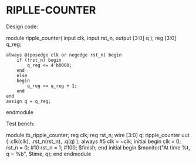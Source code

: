 # RIPLLE-COUNTER

Design code:

module ripple_counter(
    input clk,
    input rst_n, 
    output [3:0] q
);
    reg [3:0] q_reg;
    
    always @(posedge clk or negedge rst_n) begin
        if (!rst_n) begin
            q_reg <= 4'b0000; 
        end 
        else 
        begin
            q_reg <= q_reg + 1; 
        end
    end 
    assign q = q_reg;
endmodule

Test bench:

module tb_ripple_counter;
    reg clk;
    reg rst_n;
    wire [3:0] q;
    ripple_counter uut (
        .clk(clk),
        .rst_n(rst_n),
        .q(q)
    );
    always #5 clk = ~clk;
    initial begin
        clk = 0;
        rst_n = 0;
        #10 rst_n = 1;
        #100;
        $finish;
    end
    initial begin
        $monitor("At time %t, q = %b", $time, q);
    end
endmodule

